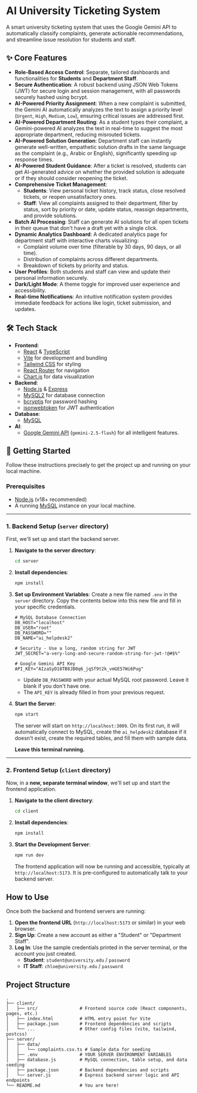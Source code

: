 # AI University Ticketing System

A smart university ticketing system that uses the Google Gemini API to automatically classify complaints, generate actionable recommendations, and streamline issue resolution for students and staff.

## ✨ Core Features

*   **Role-Based Access Control**: Separate, tailored dashboards and functionalities for **Students** and **Department Staff**.
*   **Secure Authentication**: A robust backend using JSON Web Tokens (JWT) for secure login and session management, with all passwords securely hashed using bcrypt.
*   **AI-Powered Priority Assignment**: When a new complaint is submitted, the Gemini AI automatically analyzes the text to assign a priority level (`Urgent`, `High`, `Medium`, `Low`), ensuring critical issues are addressed first.
*   **AI-Powered Department Routing**: As a student types their complaint, a Gemini-powered AI analyzes the text in real-time to suggest the most appropriate department, reducing misrouted tickets.
*   **AI-Powered Solution Generation**: Department staff can instantly generate well-written, empathetic solution drafts in the same language as the complaint (e.g., Arabic or English), significantly speeding up response times.
*   **AI-Powered Student Guidance**: After a ticket is resolved, students can get AI-generated advice on whether the provided solution is adequate or if they should consider reopening the ticket.
*   **Comprehensive Ticket Management**:
    *   **Students**: View personal ticket history, track status, close resolved tickets, or reopen unsatisfactory ones.
    *   **Staff**: View all complaints assigned to their department, filter by status, sort by priority or date, update status, reassign departments, and provide solutions.
*   **Batch AI Processing**: Staff can generate AI solutions for all open tickets in their queue that don't have a draft yet with a single click.
*   **Dynamic Analytics Dashboard**: A dedicated analytics page for department staff with interactive charts visualizing:
    *   Complaint volume over time (filterable by 30 days, 90 days, or all time).
    *   Distribution of complaints across different departments.
    *   Breakdown of tickets by priority and status.
*   **User Profiles**: Both students and staff can view and update their personal information securely.
*   **Dark/Light Mode**: A theme toggle for improved user experience and accessibility.
*   **Real-time Notifications**: An intuitive notification system provides immediate feedback for actions like login, ticket submission, and updates.

## 🛠️ Tech Stack

*   **Frontend**:
    *   [React](https://react.dev/) & [TypeScript](https://www.typescriptlang.org/)
    *   [Vite](https://vitejs.dev/) for development and bundling
    *   [Tailwind CSS](https://tailwindcss.com/) for styling
    *   [React Router](https://reactrouter.com/) for navigation
    *   [Chart.js](https://www.chartjs.org/) for data visualization
*   **Backend**:
    *   [Node.js](https://nodejs.org/) & [Express](https://expressjs.com/)
    *   [MySQL2](https://github.com/sidorares/node-mysql2) for database connection
    *   [bcryptjs](https://github.com/dcodeIO/bcrypt.js) for password hashing
    *   [jsonwebtoken](https://github.com/auth0/node-jsonwebtoken) for JWT authentication
*   **Database**:
    *   [MySQL](https://www.mysql.com/)
*   **AI**:
    *   [Google Gemini API](https://ai.google.dev/) (`gemini-2.5-flash`) for all intelligent features.

## 🚀 Getting Started

Follow these instructions precisely to get the project up and running on your local machine.

### Prerequisites

*   [Node.js](https://nodejs.org/en) (v18+ recommended)
*   A running [MySQL](https://www.mysql.com/) instance on your local machine.

---

### 1. Backend Setup (`server` directory)

First, we'll set up and start the backend server.

1.  **Navigate to the server directory**:
    ```bash
    cd server
    ```
2.  **Install dependencies**:
    ```bash
    npm install
    ```
3.  **Set up Environment Variables**:
    Create a new file named `.env` in the `server` directory. Copy the contents below into this new file and fill in your specific credentials.

    ```env
    # MySQL Database Connection
    DB_HOST="localhost"
    DB_USER="root"
    DB_PASSWORD=""
    DB_NAME="ai_helpdesk2"

    # Security - Use a long, random string for JWT
    JWT_SECRET="a-very-long-and-secure-random-string-for-jwt-!@#$%"

    # Google Gemini API Key
    API_KEY="AIzaSyD18TB8JB0q6_jqSf9t2k_vmGE57Wi6Pug"
    ```
    *   Update `DB_PASSWORD` with your actual MySQL root password. Leave it blank if you don't have one.
    *   The `API_KEY` is already filled in from your previous request.

4.  **Start the Server**:
    ```bash
    npm start
    ```
    The server will start on `http://localhost:3009`. On its first run, it will automatically connect to MySQL, create the `ai_helpdesk2` database if it doesn't exist, create the required tables, and fill them with sample data.

    **Leave this terminal running.**

---

### 2. Frontend Setup (`client` directory)

Now, in a **new, separate terminal window**, we'll set up and start the frontend application.

1.  **Navigate to the client directory**:
    ```bash
    cd client
    ```
2.  **Install dependencies**:
    ```bash
    npm install
    ```
3.  **Start the Development Server**:
    ```bash
    npm run dev
    ```
    The frontend application will now be running and accessible, typically at `http://localhost:5173`. It is pre-configured to automatically talk to your backend server.

## How to Use

Once both the backend and frontend servers are running:

1.  **Open the frontend URL** (`http://localhost:5173` or similar) in your web browser.
2.  **Sign Up**: Create a new account as either a "Student" or "Department Staff".
3.  **Log In**: Use the sample credentials printed in the server terminal, or the account you just created.
    *   **Student**: `student@university.edu` / `password`
    *   **IT Staff**: `chloe@university.edu` / `password`

## Project Structure

```
.
├── client/
│   ├── src/                # Frontend source code (React components, pages, etc.)
│   ├── index.html          # HTML entry point for Vite
│   ├── package.json        # Frontend dependencies and scripts
│   └── ...                 # Other config files (vite, tailwind, postcss)
├── server/
│   ├── data/
│   │   └── complaints.csv.ts # Sample data for seeding
│   ├── .env                # YOUR SERVER ENVIRONMENT VARIABLES
│   ├── database.js         # MySQL connection, table setup, and data seeding
│   ├── package.json        # Backend dependencies and scripts
│   └── server.js           # Express backend server logic and API endpoints
└── README.md               # You are here!
```
